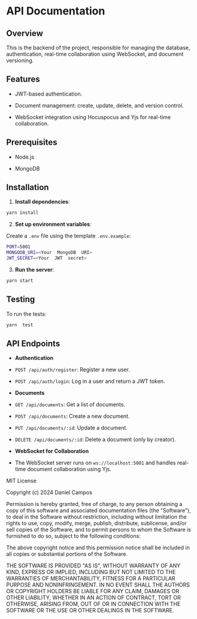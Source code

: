 # API Documentation

## Overview

This is the backend of the project, responsible for managing the database, authentication, real-time collaboration using WebSocket, and document versioning.

## Features

-   JWT-based authentication.

-   Document management: create, update, delete, and version control.

-   WebSocket integration using Hocuspocus and Yjs for real-time collaboration.

## Prerequisites

-   Node.js

-   MongoDB

## Installation

1.  **Install dependencies**:

```bash
yarn install
```

2.  **Set up environment variables**:

Create a `.env` file using the template `.env.example`:

```bash
PORT=5001
MONGODB_URI=<Your  MongoDB  URI>
JWT_SECRET=<Your  JWT  secret>
```

3.  **Run the server**:

```bash
yarn start
```

## Testing

To run the tests:

```bash
yarn  test
```

## API Endpoints

-   **Authentication**

-   `POST /api/auth/register`: Register a new user.

-   `POST /api/auth/login`: Log in a user and return a JWT token.

-   **Documents**

-   `GET /api/documents`: Get a list of documents.

-   `POST /api/documents`: Create a new document.

-   `PUT /api/documents/:id`: Update a document.

-   `DELETE /api/documents/:id`: Delete a document (only by creator).

-   **WebSocket for Collaboration**

-   The WebSocket server runs on `ws://localhost:5001` and handles real-time document collaboration using Yjs.

MIT License

Copyright (c) 2024 Daniel Campos

Permission is hereby granted, free of charge, to any person obtaining a copy
of this software and associated documentation files (the "Software"), to deal
in the Software without restriction, including without limitation the rights
to use, copy, modify, merge, publish, distribute, sublicense, and/or sell
copies of the Software, and to permit persons to whom the Software is
furnished to do so, subject to the following conditions:

The above copyright notice and this permission notice shall be included in all
copies or substantial portions of the Software.

THE SOFTWARE IS PROVIDED "AS IS", WITHOUT WARRANTY OF ANY KIND, EXPRESS OR
IMPLIED, INCLUDING BUT NOT LIMITED TO THE WARRANTIES OF MERCHANTABILITY,
FITNESS FOR A PARTICULAR PURPOSE AND NONINFRINGEMENT. IN NO EVENT SHALL THE
AUTHORS OR COPYRIGHT HOLDERS BE LIABLE FOR ANY CLAIM, DAMAGES OR OTHER
LIABILITY, WHETHER IN AN ACTION OF CONTRACT, TORT OR OTHERWISE, ARISING FROM,
OUT OF OR IN CONNECTION WITH THE SOFTWARE OR THE USE OR OTHER DEALINGS IN THE
SOFTWARE.
